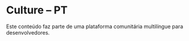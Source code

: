 # Culture – PT

Este conteúdo faz parte de uma plataforma comunitária multilíngue para desenvolvedores.